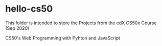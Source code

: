 # hello-cs50
This folder is intended to store the Projects from the edX CS50x Course (Sep 2020)

CS50's Web Programming with Pyhton and JavaScript
